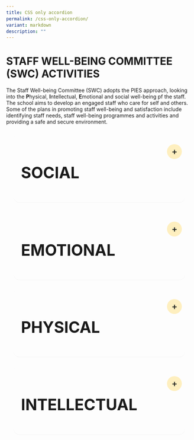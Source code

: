 ```yaml
---
title: CSS only accordion
permalink: /css-only-accordion/
variant: markdown
description: ""
---
```

<h1>STAFF WELL-BEING COMMITTEE (SWC) ACTIVITIES</h1>

<p>The Staff Well-being Committee (SWC) adopts the PIES approach, looking into the <b>P</b>hysical, <b>I</b>ntellectual, <b>E</b>motional and social well-being pf the staff. The school aims to develop an engaged staff who care for self and others. Some of the plans in promoting staff well-being and satisfaction include identifying staff needs, staff well-being programmes and activities and providing a safe and secure environment.</p>

<details><summary><h2>SOCIAL</h2></summary>

<h3>Mini Durian Delights</h3>

<p>The air buzzed with anticipation when a hint of its presence was dropped through a text message. Upon its arrival, the atmosphere intensified; some rushed up to it with their like-minded colleagues, while others scrunched up their noses yet politely declined, saying, ‘I would give it a miss.’ It is none other than the king of fruits – durian!</p>

<p>On the 28th of June 2024, staff were greeted by the strong and distinct aroma of durians. Enthusiasts revelled in its rich and creamy texture, especially in the company of other durian lovers at the Heritage Gallery. Whether the unique aroma elicited adoration or aversion, everyone had either the king of fruits or other delectable fruits to savour that day. While durians may reign supreme in the hearts of many fruit lovers, they did not overshadow the significance of the shared experience among us in the teaching fraternity.</p>

![](/images/Our%20Family/Staff/SWC%20Activities/Social/Mini_DD_2.png)

![](/images/Our%20Family/Staff/SWC%20Activities/Social/Mini_DD_3.png)

![](/images/Our%20Family/Staff/SWC%20Activities/Social/Mini_DD_5.png)

<hr>

<h3>Embracing the Spirit of Hari Raya</h3>

<p>Hari Raya festivities are synonymous with an exquisite array of culinary delights. It was no exception this year, with the primary aim of fostering YCKSS familial ties. On 19 April, as the aroma of tantalising lunch filled the air, it set the perfect backdrop for colleagues to engage in hearty conversations amidst their busy lives.</p>

<p>Gathered in the cozy comfort of the Dance Studio 2, we revelled in the light-hearted stories steeped in history and practices of Muslims. While it culminated in quizzes that challenged our knowledge and wit, the winners brought home some mementos that served as vivid reminders of the generosity and inclusivity embedded within the Muslim culture.</p>

![](/images/Our%20Family/Staff/SWC%20Activities/Social/Hari_Raya_2024_SWC_Slide1.png)

![](/images/Our%20Family/Staff/SWC%20Activities/Social/Hari_Raya_2024_SWC_Slide2.png)

![](/images/Our%20Family/Staff/SWC%20Activities/Social/Hari_Raya_2024_SWC_Slide3.png)

![](/images/Our%20Family/Staff/SWC%20Activities/Social/Hari_Raya_2024_SWC_Slide4.png)
	
<hr>

<h3>Chinese New Year Celebrations 2024</h3>

<p>To usher in the Year of the Dragon, all YCKSS staff convened in a calligraphy session on 2 February 2024. Empowered with creative autonomy, everyone carefully and meticulously penned auspicious words of their choice and engaged in the delicate art of paper cutting, reflecting personalised aspirations. The celebration would not be complete without the venerable tradition of Lo Hei on 16 February 2024, when a myriad of ingredients were tossed with one collective purpose: ringing in peace and prosperity in the coming year.</p>
	
<img src="/images/Our%20Family/Staff/SWC%20Activities/Social/Slide1.png"> 
<img src="/images/Our%20Family/Staff/SWC%20Activities/Social/Slide2.png"> 
<img src="/images/Our%20Family/Staff/SWC%20Activities/Social/Slide3.png"> 
<img src="/images/Our%20Family/Staff/SWC%20Activities/Social/Slide4.png"> 
<img src="/images/Our%20Family/Staff/SWC%20Activities/Social/Slide5.png">

<hr>
	
<h3>EAS Learning Day</h3>

<p>Did you spend the December holidays cooking up a storm in the kitchen? For the EAS, 2 December 2020, was the day they donned aprons and became chefs in a special culinary workshop they attended in school. Look at the all the dishes they managed to whip up! Stuffed Portobello mushroom, chicken sliders, brownies, and cheesecake cups. Is your mouth watering yet?</p>

<img src="/images/Our%20Family/Staff/SWC%20Activities/Social/S6.png">

<hr>

</details>

<details><summary><h2>EMOTIONAL</h2></summary>


    <p>At the durian feast held on 31st July 2019, our staff were spoiled for choices. With a variety of fruits to choose from, the King of fruits was definitely the favourite. Staff who tried the Mao Shan Wang (MSW) durian, known to be the premium type, commented on its rich, bitter and heavily rich flavour.</p>
    <p>It was indeed a great way to end the day and we had an enjoyable bonding session over the feasting.</p>
	
![](/images/Our%20Family/Staff/SWC%20Activities/Social/S17.png)
![](/images/Our%20Family/Staff/SWC%20Activities/Social/S18.png)
![](/images/Our%20Family/Staff/SWC%20Activities/Social/S19.png)
	


</details>


<details>
<summary><h2>PHYSICAL</h2></summary>
<section>
<article>
	<p>Some text here ...</p>

</article>
</section>
</details>

<details>
<summary><h2>INTELLECTUAL</h2></summary>
<section>
<article>
	<h3>Professional Development</h3>
            <p>Professional development sessions ensure that staff continue to strengthen their practice throughout their career.</p>
            <p>The key learning programmes for 2019 are Assessment for Learning (AfL), Differentiated Instruction (DI) and ICT in Pedagogy using The Student Learning Space (SLS).</p>
            <h4>Quotes from participants</h4>


![](/images/Our%20Family/Staff/SWC%20Activities/Intellectual/I1.png)
![](/images/Our%20Family/Staff/SWC%20Activities/Intellectual/I2.png) 
![](/images/Our%20Family/Staff/SWC%20Activities/Intellectual/I3.png)

</article>
	
<article>
            <h3>Celebration of Learning Day</h3>
	The objectives of the annual Celebration of Learning Day are as follows:

	* To celebrate and affirm the meaningful work done by PLTs since 2021 Term 3.
	* To provide a platform for PLTs to share and learn from each other.
	* To allow PLTs to gather feedback and suggestions to improve on the lesson design and refine their tech-enabled learning activities.

	
The Celebration of Learning Day employed the Blended Learning approach with VP Mr Kevin Lim delivering his opening remarks via the Zoom Platform while the showcase of PLT lesson packages by 21 teams was conducted face-to-face in separate classrooms for safe distancing in 2021.
							
![](/images/Our%20Family/Staff/SWC%20Activities/Intellectual/I4.png)
	
</article>
	
<article>
<h3>First Aid Course</h3>
<p>Our teachers continue to improve their competencies even when the school term has ended. The Standard First-Aid Course + CPR + AED Course Online Theory lesson was held on 6 September 2021 and the Face to Face Practical session was held on 19 November 2021. The objective of the course is to ensure that all staff be trained in life saving skills.</p>

![](/images/Our%20Family/Staff/SWC%20Activities/Intellectual/I5.png)
					
</article>
</section>
</details>

<style>

@charset "UTF-8";

details {
    max-width: 100ch;
    margin: 1.5rem 1.25rem;
    padding: 1.25rem;
    background-color: none;
    border-radius: 1rem;
    box-shadow: 0 0.05rem 0.05rem rgba(0, 0, 0, 0.05);
}

details summary {
    display: flex;
    align-items: center;
    justify-content: space-between;
    font-weight: 400;
	  font-size: 1.75rem;
    margin-bottom: 0;
    transition: margin-bottom 0.5s ease;
    position: relative;
}

details summary::-webkit-details-marker,
details summary::marker {
    content: " ";
    display: none;
}

details summary::after {
    content: "+";
    font-size: 1.5rem;
    font-weight: 500;
    line-height: 1;
    margin-right: 0.8rem;
    cursor: pointer;
    background-color: rgba(255, 195, 5, 0.25);
    padding: 0.75rem;
    display: grid;
    place-content: center;
    aspect-ratio: 1;
    line-height: 0;
    position: absolute;
    top: 0.5rem;
    right: -1.5rem;
    border-radius: 50%;
}

details *:not(summary) {
    animation-name: fade;
    animation-duration: 0.5s;
}

details[open] summary {
    margin-bottom: 1.5rem;
}

details[open] summary::after {
    content: "×";
}

@keyframes fade {
    0% {
        opacity: 0;
    }

    2.5% {
        opacity: 0.02;
    }

    5% {
        opacity: 0.05;
    }

    10% {
        opacity: 0.1;
    }

    25% {
        opacity: 0.25;
    }

    60% {
        opacity: 0.6;
    }

    100% {
        opacity: 1;
    }
}
</style>